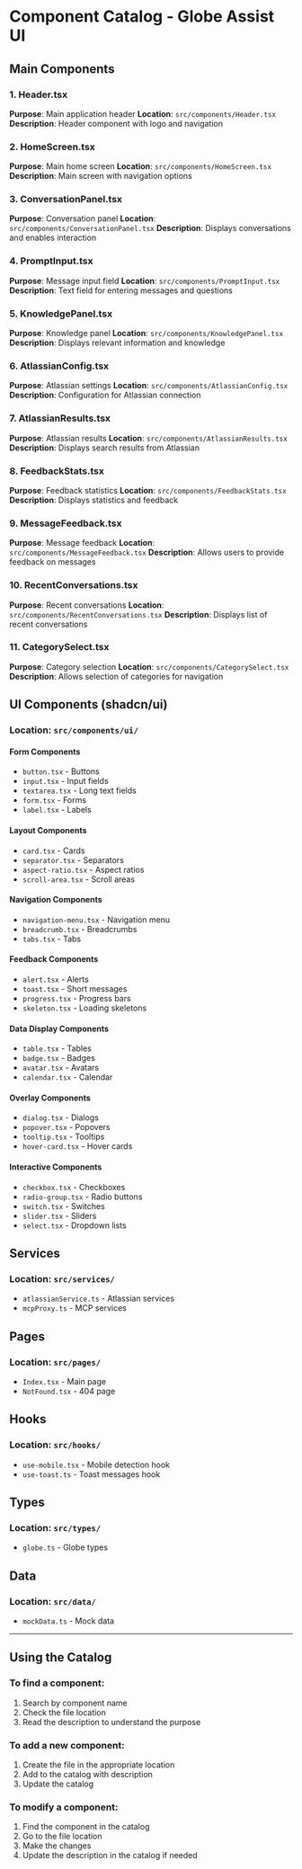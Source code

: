 # Component Catalog - Globe Assist UI

## Main Components

### 1. Header.tsx
**Purpose**: Main application header
**Location**: `src/components/Header.tsx`
**Description**: Header component with logo and navigation

### 2. HomeScreen.tsx
**Purpose**: Main home screen
**Location**: `src/components/HomeScreen.tsx`
**Description**: Main screen with navigation options

### 3. ConversationPanel.tsx
**Purpose**: Conversation panel
**Location**: `src/components/ConversationPanel.tsx`
**Description**: Displays conversations and enables interaction

### 4. PromptInput.tsx
**Purpose**: Message input field
**Location**: `src/components/PromptInput.tsx`
**Description**: Text field for entering messages and questions

### 5. KnowledgePanel.tsx
**Purpose**: Knowledge panel
**Location**: `src/components/KnowledgePanel.tsx`
**Description**: Displays relevant information and knowledge

### 6. AtlassianConfig.tsx
**Purpose**: Atlassian settings
**Location**: `src/components/AtlassianConfig.tsx`
**Description**: Configuration for Atlassian connection

### 7. AtlassianResults.tsx
**Purpose**: Atlassian results
**Location**: `src/components/AtlassianResults.tsx`
**Description**: Displays search results from Atlassian

### 8. FeedbackStats.tsx
**Purpose**: Feedback statistics
**Location**: `src/components/FeedbackStats.tsx`
**Description**: Displays statistics and feedback

### 9. MessageFeedback.tsx
**Purpose**: Message feedback
**Location**: `src/components/MessageFeedback.tsx`
**Description**: Allows users to provide feedback on messages

### 10. RecentConversations.tsx
**Purpose**: Recent conversations
**Location**: `src/components/RecentConversations.tsx`
**Description**: Displays list of recent conversations

### 11. CategorySelect.tsx
**Purpose**: Category selection
**Location**: `src/components/CategorySelect.tsx`
**Description**: Allows selection of categories for navigation

## UI Components (shadcn/ui)

### Location: `src/components/ui/`

#### Form Components
- `button.tsx` - Buttons
- `input.tsx` - Input fields
- `textarea.tsx` - Long text fields
- `form.tsx` - Forms
- `label.tsx` - Labels

#### Layout Components
- `card.tsx` - Cards
- `separator.tsx` - Separators
- `aspect-ratio.tsx` - Aspect ratios
- `scroll-area.tsx` - Scroll areas

#### Navigation Components
- `navigation-menu.tsx` - Navigation menu
- `breadcrumb.tsx` - Breadcrumbs
- `tabs.tsx` - Tabs

#### Feedback Components
- `alert.tsx` - Alerts
- `toast.tsx` - Short messages
- `progress.tsx` - Progress bars
- `skeleton.tsx` - Loading skeletons

#### Data Display Components
- `table.tsx` - Tables
- `badge.tsx` - Badges
- `avatar.tsx` - Avatars
- `calendar.tsx` - Calendar

#### Overlay Components
- `dialog.tsx` - Dialogs
- `popover.tsx` - Popovers
- `tooltip.tsx` - Tooltips
- `hover-card.tsx` - Hover cards

#### Interactive Components
- `checkbox.tsx` - Checkboxes
- `radio-group.tsx` - Radio buttons
- `switch.tsx` - Switches
- `slider.tsx` - Sliders
- `select.tsx` - Dropdown lists

## Services

### Location: `src/services/`
- `atlassianService.ts` - Atlassian services
- `mcpProxy.ts` - MCP services

## Pages

### Location: `src/pages/`
- `Index.tsx` - Main page
- `NotFound.tsx` - 404 page

## Hooks

### Location: `src/hooks/`
- `use-mobile.tsx` - Mobile detection hook
- `use-toast.ts` - Toast messages hook

## Types

### Location: `src/types/`
- `globe.ts` - Globe types

## Data

### Location: `src/data/`
- `mockData.ts` - Mock data

---

## Using the Catalog

### To find a component:
1. Search by component name
2. Check the file location
3. Read the description to understand the purpose

### To add a new component:
1. Create the file in the appropriate location
2. Add to the catalog with description
3. Update the catalog

### To modify a component:
1. Find the component in the catalog
2. Go to the file location
3. Make the changes
4. Update the description in the catalog if needed 